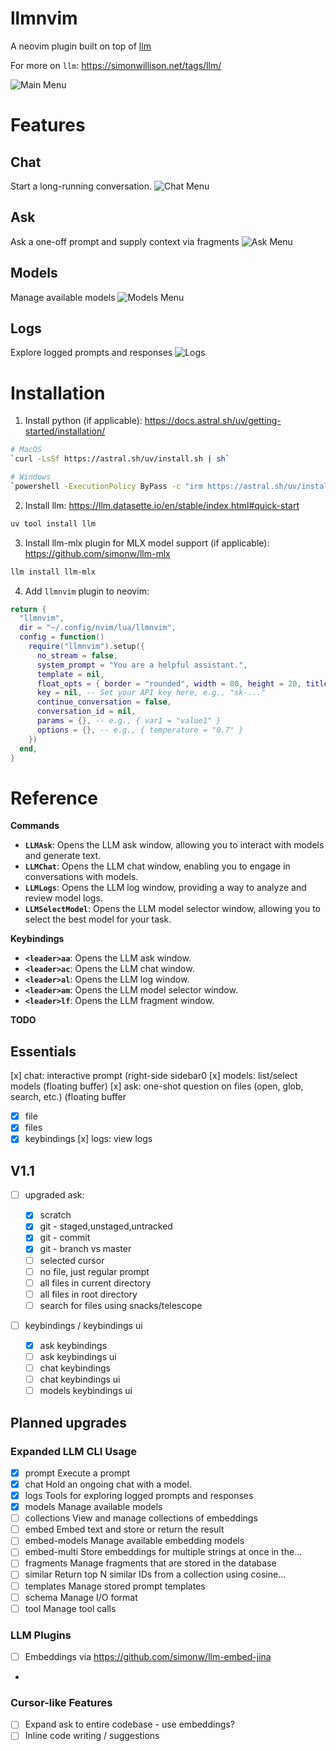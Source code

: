# llmnvim

A neovim plugin built on top of [llm](https://llm.datasette.io/en/stable/)

For more on `llm`: https://simonwillison.net/tags/llm/

![Main Menu](images/main_menu.png)

# Features

## Chat

Start a long-running conversation.
![Chat Menu](images/chat_menu.png)

## Ask

Ask a one-off prompt and supply context via fragments
![Ask Menu](images/ask_menu.png)

## Models

Manage available models
![Models Menu](images/models_menu.png)

## Logs

Explore logged prompts and responses
![Logs](images/logs_window.png)

# Installation

1. Install python (if applicable): https://docs.astral.sh/uv/getting-started/installation/

```sh
# MacOS
`curl -LsSf https://astral.sh/uv/install.sh | sh`
```

```sh
# Windows
`powershell -ExecutionPolicy ByPass -c "irm https://astral.sh/uv/install.ps1 | iex"`
```

2. Install llm: https://llm.datasette.io/en/stable/index.html#quick-start

```sh
uv tool install llm
```

3. Install llm-mlx plugin for MLX model support (if applicable): https://github.com/simonw/llm-mlx

```sh
llm install llm-mlx
```

4. Add `llmnvim` plugin to neovim:

```lua
return {
  "llmnvim",
  dir = "~/.config/nvim/lua/llmnvim",
  config = function()
    require("llmnvim").setup({
      no_stream = false,
      system_prompt = "You are a helpful assistant.",
      template = nil,
      float_opts = { border = "rounded", width = 80, height = 20, title = "LLM Chat" },
      key = nil, -- Set your API key here, e.g., "sk-..."
      continue_conversation = false,
      conversation_id = nil,
      params = {}, -- e.g., { var1 = "value1" }
      options = {}, -- e.g., { temperature = "0.7" }
    })
  end,
}
```

# Reference

**Commands**

- **`LLMAsk`**: Opens the LLM ask window, allowing you to interact with models and generate text.
- **`LLMChat`**: Opens the LLM chat window, enabling you to engage in conversations with models.
- **`LLMLogs`**: Opens the LLM log window, providing a way to analyze and review model logs.
- **`LLMSelectModel`**: Opens the LLM model selector window, allowing you to select the best model for your task.

**Keybindings**

- **`<leader>aa`**: Opens the LLM ask window.
- **`<leader>ac`**: Opens the LLM chat window.
- **`<leader>al`**: Opens the LLM log window.
- **`<leader>am`**: Opens the LLM model selector window.
- **`<leader>lf`**: Opens the LLM fragment window.

**TODO**

## Essentials

[x] chat: interactive prompt (right-side sidebar0
[x] models: list/select models (floating buffer)
[x] ask: one-shot question on files (open, glob, search, etc.) (floating buffer

- [x] file
- [x] files
- [x] keybindings
      [x] logs: view logs

## V1.1

- [ ] upgraded ask:

  - [x] scratch
  - [x] git - staged,unstaged,untracked
  - [x] git - commit
  - [x] git - branch vs master
  - [ ] selected cursor
  - [ ] no file, just regular prompt
  - [ ] all files in current directory
  - [ ] all files in root directory
  - [ ] search for files using snacks/telescope

- [ ] keybindings / keybindings ui
  - [x] ask keybindings
  - [ ] ask keybindings ui
  - [ ] chat keybindings
  - [ ] chat keybindings ui
  - [ ] models keybindings ui

## Planned upgrades

### Expanded LLM CLI Usage

- [x] prompt Execute a prompt
- [x] chat Hold an ongoing chat with a model.
- [x] logs Tools for exploring logged prompts and responses
- [x] models Manage available models
- [ ] collections View and manage collections of embeddings
- [ ] embed Embed text and store or return the result
- [ ] embed-models Manage available embedding models
- [ ] embed-multi Store embeddings for multiple strings at once in the...
- [ ] fragments Manage fragments that are stored in the database
- [ ] similar Return top N similar IDs from a collection using cosine...
- [ ] templates Manage stored prompt templates
- [ ] schema Manage I/O format
- [ ] tool Manage tool calls

### LLM Plugins

- [ ] Embeddings via https://github.com/simonw/llm-embed-jina
-

### Cursor-like Features

- [ ] Expand ask to entire codebase - use embeddings?
- [ ] Inline code writing / suggestions

###

